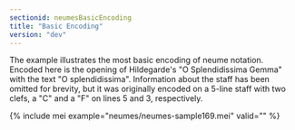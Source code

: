 ```yaml
---
sectionid: neumesBasicEncoding
title: "Basic Encoding"
version: "dev"
---
```


The example illustrates the most basic encoding of neume notation. Encoded here is the opening of Hildegarde's "O Splendidissima Gemma" with the text "O splendidissima". Information about the staff has been omitted for brevity, but it was originally encoded on a 5-line staff with two clefs, a "C" and a "F" on lines 5 and 3, respectively.

{% include mei example="neumes/neumes-sample169.mei" valid="" %}
